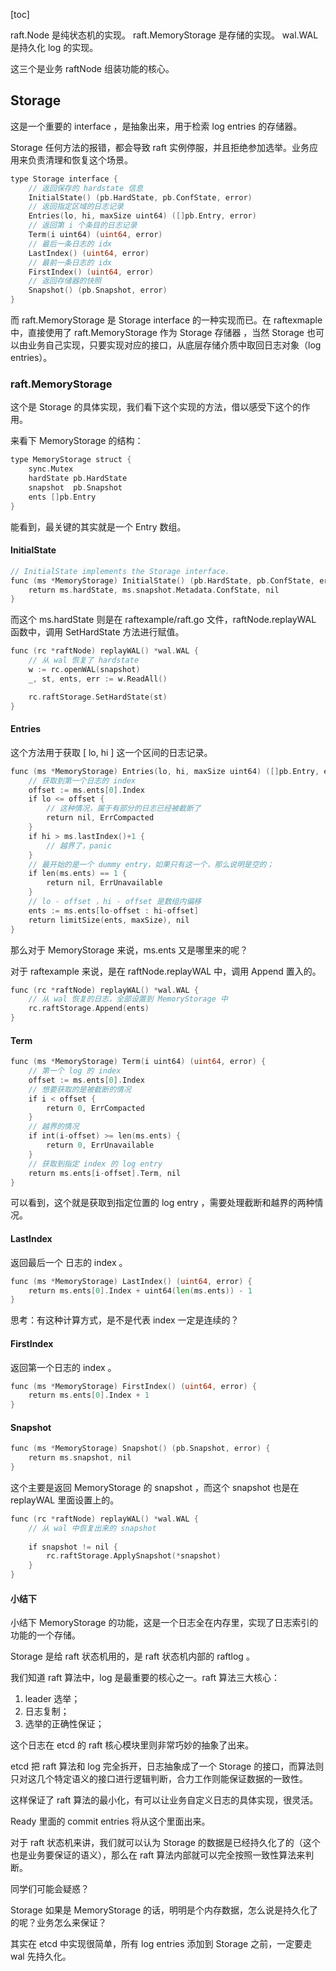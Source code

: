 [toc]

raft.Node 是纯状态机的实现。
raft.MemoryStorage 是存储的实现。
wal.WAL 是持久化 log 的实现。

这三个是业务 raftNode 组装功能的核心。

## Storage 

这是一个重要的 interface ，是抽象出来，用于检索 log entries 的存储器。

Storage 任何方法的报错，都会导致 raft 实例停服，并且拒绝参加选举。业务应用来负责清理和恢复这个场景。

```go
type Storage interface {
    // 返回保存的 hardstate 信息
    InitialState() (pb.HardState, pb.ConfState, error)
    // 返回指定区域的日志记录
    Entries(lo, hi, maxSize uint64) ([]pb.Entry, error)
    // 返回第 i 个条目的日志记录
    Term(i uint64) (uint64, error)
    // 最后一条日志的 idx
    LastIndex() (uint64, error)
    // 最前一条日志的 idx
    FirstIndex() (uint64, error)
    // 返回存储器的快照
    Snapshot() (pb.Snapshot, error)
}
```

而  raft.MemoryStorage 是 Storage interface 的一种实现而已。在 raftexmaple 中，直接使用了 raft.MemoryStorage 作为 Storage  存储器 ，当然 Storage 也可以由业务自己实现，只要实现对应的接口，从底层存储介质中取回日志对象（log entries）。

### raft.MemoryStorage

这个是 Storage 的具体实现，我们看下这个实现的方法，借以感受下这个的作用。

来看下 MemoryStorage 的结构：

```go
type MemoryStorage struct {
    sync.Mutex
    hardState pb.HardState
    snapshot  pb.Snapshot
    ents []pb.Entry
}
```

能看到，最关键的其实就是一个 Entry 数组。

#### InitialState

```go
// InitialState implements the Storage interface.
func (ms *MemoryStorage) InitialState() (pb.HardState, pb.ConfState, error) {
    return ms.hardState, ms.snapshot.Metadata.ConfState, nil
}
```

而这个 ms.hardState 则是在 raftexample/raft.go 文件，raftNode.replayWAL 函数中，调用 SetHardState 方法进行赋值。

```go
func (rc *raftNode) replayWAL() *wal.WAL {
    // 从 wal 恢复了 hardstate
    w := rc.openWAL(snapshot)
    _, st, ents, err := w.ReadAll()

    rc.raftStorage.SetHardState(st)
}
```

#### Entries

这个方法用于获取 [ lo, hi ] 这一个区间的日志记录。

```go
func (ms *MemoryStorage) Entries(lo, hi, maxSize uint64) ([]pb.Entry, error) {
    // 获取到第一个日志的 index
    offset := ms.ents[0].Index
    if lo <= offset {
        // 这种情况，属于有部分的日志已经被截断了
        return nil, ErrCompacted
    }
    if hi > ms.lastIndex()+1 {
        // 越界了，panic
    }
    // 最开始的是一个 dummy entry，如果只有这一个，那么说明是空的；
    if len(ms.ents) == 1 {
        return nil, ErrUnavailable
    }
    // lo - offset ，hi - offset 是数组内偏移
    ents := ms.ents[lo-offset : hi-offset]
    return limitSize(ents, maxSize), nil
}
```

那么对于 MemoryStorage 来说，ms.ents 又是哪里来的呢？

对于 raftexample 来说，是在 raftNode.replayWAL 中，调用 Append 置入的。

```go
func (rc *raftNode) replayWAL() *wal.WAL {
    // 从 wal 恢复的日志，全部设置到 MemoryStorage 中
    rc.raftStorage.Append(ents)
}
```

#### Term

```go
func (ms *MemoryStorage) Term(i uint64) (uint64, error) {
    // 第一个 log 的 index
    offset := ms.ents[0].Index
    // 想要获取的是被截断的情况
    if i < offset {
        return 0, ErrCompacted
    }
    // 越界的情况
    if int(i-offset) >= len(ms.ents) {
        return 0, ErrUnavailable
    }
    // 获取到指定 index 的 log entry
    return ms.ents[i-offset].Term, nil
}
```

可以看到，这个就是获取到指定位置的 log entry ，需要处理截断和越界的两种情况。

#### LastIndex

返回最后一个 日志的 index 。

```go
func (ms *MemoryStorage) LastIndex() (uint64, error) {
    return ms.ents[0].Index + uint64(len(ms.ents)) - 1
}
```

思考：有这种计算方式，是不是代表 index 一定是连续的？

#### FirstIndex

返回第一个日志的 index 。

```go
func (ms *MemoryStorage) FirstIndex() (uint64, error) {
    return ms.ents[0].Index + 1
}
```

#### Snapshot

```go
func (ms *MemoryStorage) Snapshot() (pb.Snapshot, error) {
    return ms.snapshot, nil
}
```

这个主要是返回 MemoryStorage 的 snapshot ，而这个 snapshot 也是在 replayWAL 里面设置上的。

```go
func (rc *raftNode) replayWAL() *wal.WAL {
    // 从 wal 中恢复出来的 snapshot
    
    if snapshot != nil {
        rc.raftStorage.ApplySnapshot(*snapshot)
    }
}
```

#### 小结下 

小结下 MemoryStorage 的功能，这是一个日志全在内存里，实现了日志索引的功能的一个存储。

Storage 是给 raft 状态机用的，是 raft 状态机内部的 raftlog 。

我们知道 raft 算法中，log 是最重要的核心之一。raft 算法三大核心：

1. leader 选举；
2. 日志复制；
3. 选举的正确性保证；

这个日志在 etcd 的 raft 核心模块里则非常巧妙的抽象了出来。

etcd 把 raft 算法和 log 完全拆开，日志抽象成了一个 Storage 的接口，而算法则只对这几个特定语义的接口进行逻辑判断，合力工作则能保证数据的一致性。

这样保证了 raft 算法的最小化，有可以让业务自定义日志的具体实现，很灵活。

Ready 里面的 commit entries 将从这个里面出来。

对于  raft 状态机来讲，我们就可以认为 Storage 的数据是已经持久化了的（这个也是业务要保证的语义），那么在 raft 算法内部就可以完全按照一致性算法来判断。

同学们可能会疑惑？

Storage 如果是 MemoryStorage 的话，明明是个内存数据，怎么说是持久化了的呢？业务怎么来保证？

其实在 etcd 中实现很简单，所有 log entries 添加到 Storage 之前，一定要走 wal 先持久化。